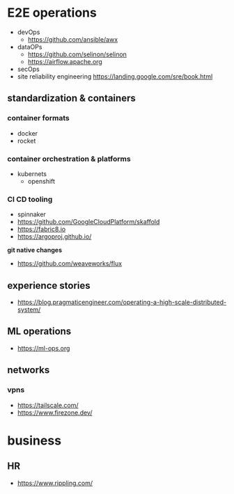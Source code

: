 # E2E operations
- devOps
  - https://github.com/ansible/awx
- dataOPs
  - https://github.com/selinon/selinon
  - https://airflow.apache.org
- secOps
- site reliability engineering https://landing.google.com/sre/book.html

## standardization & containers

### container formats
- docker
- rocket

### container orchestration & platforms
- kubernets
  - openshift
  
  
### CI CD tooling
- spinnaker
- https://github.com/GoogleCloudPlatform/skaffold
- https://fabric8.io
- https://argoproj.github.io/

**git native changes**
- https://github.com/weaveworks/flux

## experience stories
- https://blog.pragmaticengineer.com/operating-a-high-scale-distributed-system/


## ML operations

- https://ml-ops.org

## networks

### vpns

- https://tailscale.com/
- https://www.firezone.dev/


# business

## HR

- https://www.rippling.com/
